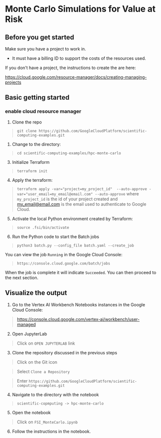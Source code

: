 # Monte Carlo Simulations for Value at Risk

## Before you get started
Make sure you have a project to work in.

* It must have a billing ID to support the costs of the resources used.

If you don't have a project, the instructions to create the are here:

https://cloud.google.com/resource-manager/docs/creating-managing-projects


## Basic getting started

### enable cloud resource manager


1. Clone the repo
  > `git clone https://github.com/GoogleCloudPlatform/scientific-computing-examples.git`
1. Change to the directory: 
  > `cd scientific-computing-examples/hpc-monte-carlo`
3. Initialize Terraform
  > `terraform init`
4. Apply the terraform:
  > `terraform apply -var="project=my_project_id"  --auto-approve -var="user_email=my_email@email.com" --auto-approve`
  where `my_project_id` is the id of your project created and my_email@email.com is the email used to authenticate to Google Cloud.
5. Activate the local Python environment created by Terraform:
  > `source .fsi/bin/activate`
6. Run the Python code to start the Batch jobs
  > `python3 batch.py --config_file batch.yaml --create_job`


You can view the job `Running` in the Google Cloud Console:
  > `https://console.cloud.google.com/batch/jobs`

When the job is complete it will indicate `Succeeded`. You can then proceed to the next section.

## Visualize the output

1. Go to the Vertex AI Workbench Notebooks instances in the Google Cloud Console:
  > https://console.cloud.google.com/vertex-ai/workbench/user-managed
2. Open JupyterLab 
  > Click on `OPEN JUPYTERLAB` link
3. Clone the repository discussed in the previous steps
  > Click on the Git icon

  > Select `Clone a Repository`

  > Enter `https://github.com/GoogleCloudPlatform/scientific-computing-examples.git`

4. Navigate to the directory with the notebook
  > `scientific-copmputing -> hpc-monte-carlo`
5. Open the notebook
  > Click on `FSI_MonteCarlo.ipynb`

6. Follow the instructions in the notebook.

